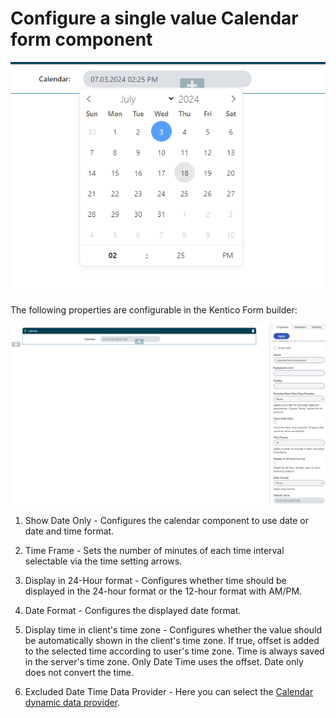 # Configure a single value Calendar form component

![Component](../images/calendar-component-single-value.png)

The following properties are configurable in the Kentico Form builder:

![Form builder UI calendar form component configuration](../images/calendar-component-form-builder.png)

1. Show Date Only - Configures the calendar component to use date or date and time format.

2. Time Frame - Sets the number of minutes of each time interval selectable via the time setting arrows.

3. Display in 24-Hour format - Configures whether time should be displayed in the 24-hour format or the 12-hour format with AM/PM.

4. Date Format - Configures the displayed date format.

5. Display time in client's time zone -  Configures whether the value should be automatically shown in the client's time zone. If true,
offset is added to the selected time according to user's time zone.
Time is always saved in the server's time zone.
Only Date Time uses the offset. Date only does not convert the time.

6. Excluded Date Time Data Provider - Here you can select the [Calendar dynamic data provider](./Dynamic-Calendar-Data-Provider.md).
